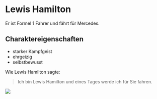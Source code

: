 # Lewis Hamilton
Er ist Formel 1 Fahrer und fährt für Mercedes.

## Charaktereigenschaften
* starker Kampfgeist 
* ehrgeizig
* selbstbewusst





Wie Lewis Hamilton sagte:
> Ich bin Lewis Hamilton und eines Tages werde ich für Sie fahren.


<img src="https://cdn.pixabay.com/photo/2019/07/16/11/38/lewis-4341616_1280.jpg"/>